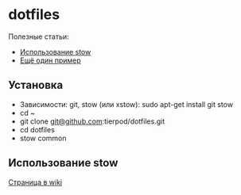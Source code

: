 # dotfiles
Полезные статьи:
 * [Использование stow](http://taihen.org/managing-dotfiles-with-gnu-stow/)
 * [Ещё один пример](http://kianmeng.org/blog/2014/03/08/using-gnu-stow-to-manage-your-dotfiles/)

## Установка
 * Зависимости: git, stow (или xstow): sudo apt-get install git stow
 * cd ~
 * git clone git@github.com:tierpod/dotfiles.git
 * cd dotfiles
 * stow common

## Использование stow
[Страница в wiki](https://github.com/tierpod/dotfiles/wiki/stow)
